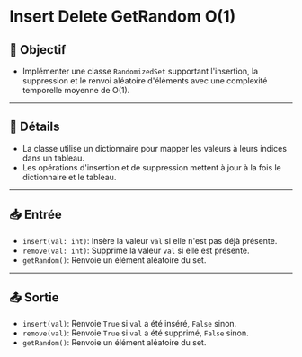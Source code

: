 # Insert Delete GetRandom O(1)

## 🎯 Objectif

  - Implémenter une classe `RandomizedSet` supportant l'insertion, la suppression et le renvoi aléatoire d'éléments avec une complexité temporelle moyenne de O(1).

---

## 📝 Détails

  - La classe utilise un dictionnaire pour mapper les valeurs à leurs indices dans un tableau.
  - Les opérations d'insertion et de suppression mettent à jour à la fois le dictionnaire et le tableau.

---

## 📥 Entrée

  - `insert(val: int)`: Insère la valeur `val` si elle n'est pas déjà présente.
  - `remove(val: int)`: Supprime la valeur `val` si elle est présente.
  - `getRandom()`: Renvoie un élément aléatoire du set.

---

## 📤 Sortie

  - `insert(val)`: Renvoie `True` si `val` a été inséré, `False` sinon.
  - `remove(val)`: Renvoie `True` si `val` a été supprimé, `False` sinon.
  - `getRandom()`: Renvoie un élément aléatoire du set.


